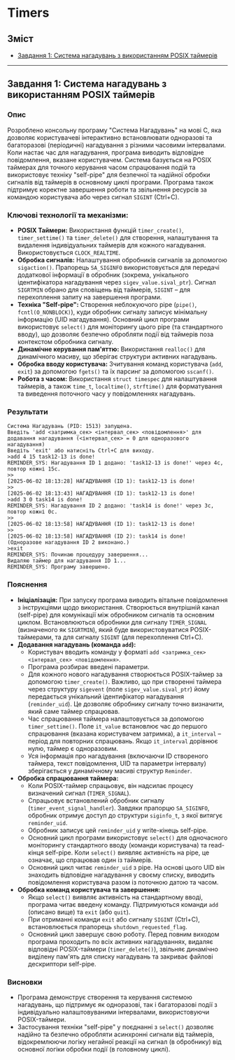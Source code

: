 # Timers

## Зміст
- [Завдання 1: Система нагадувань з використанням POSIX таймерів](#завдання-1-система-нагадувань-з-використанням-posix-таймерів)

---

## Завдання 1: Система нагадувань з використанням POSIX таймерів

### Опис
Розроблено консольну програму "Система Нагадувань" на мові C, яка дозволяє користувачеві інтерактивно встановлювати одноразові та багаторазові (періодичні) нагадування з різними часовими інтервалами. Коли настає час для нагадування, програма виводить відповідне повідомлення, вказане користувачем. Система базується на POSIX таймерах для точного керування часом спрацювання подій та використовує техніку "self-pipe" для безпечної та надійної обробки сигналів від таймерів в основному циклі програми. Програма також підтримує коректне завершення роботи та звільнення ресурсів за командою користувача або через сигнал `SIGINT` (Ctrl+C).

### Ключові технології та механізми:
- **POSIX Таймери:** Використання функцій `timer_create()`, `timer_settime()` та `timer_delete()` для створення, налаштування та видалення індивідуальних таймерів для кожного нагадування. Використовується `CLOCK_REALTIME`.
- **Обробка сигналів:** Налаштування обробників сигналів за допомогою `sigaction()`. Прапорець `SA_SIGINFO` використовується для передачі додаткової інформації в обробник (зокрема, унікального ідентифікатора нагадування через `sigev_value.sival_ptr`). Сигнал `SIGRTMIN` обрано для сповіщень від таймерів, `SIGINT` – для перехоплення запиту на завершення програми.
- **Техніка "Self-pipe":** Створення неблокуючого pipe (`pipe()`, `fcntl(O_NONBLOCK)`), куди обробник сигналу записує мінімальну інформацію (UID нагадування). Основний цикл програми використовує `select()` для моніторингу цього pipe (та стандартного вводу), що дозволяє безпечно обробляти події від таймерів поза контекстом обробника сигналу.
- **Динамічне керування пам'яттю:** Використання `realloc()` для динамічного масиву, що зберігає структури активних нагадувань.
- **Обробка вводу користувача:** Зчитування команд користувача (`add`, `exit`) за допомогою `fgets()` та їх парсинг за допомогою `sscanf()`.
- **Робота з часом:** Використання `struct timespec` для налаштування таймерів, а також `time_t`, `localtime()`, `strftime()` для форматування та виведення поточного часу у повідомленнях нагадувань.

### Результати
```
Система Нагадувань (PID: 1513) запущена.
Введіть 'add <затримка_сек> <інтервал_сек> <повідомлення>' для додавання нагадування (<інтервал_сек> = 0 для одноразового нагадування)
Введіть 'exit' або натисніть Ctrl+C для виходу.
>add 4 15 task12-13 is done!
REMINDER_SYS: Нагадування ID 1 додано: 'task12-13 is done!' через 4с, повтор кожні 15с.
>>
[2025-06-02 18:13:28] НАГАДУВАННЯ (ID 1): task12-13 is done!
>>
[2025-06-02 18:13:43] НАГАДУВАННЯ (ID 1): task12-13 is done!
>add 3 0 task14 is done!
REMINDER_SYS: Нагадування ID 2 додано: 'task14 is done!' через 3с, повтор кожні 0с.
>>
[2025-06-02 18:13:58] НАГАДУВАННЯ (ID 1): task12-13 is done!
>>
[2025-06-02 18:13:58] НАГАДУВАННЯ (ID 2): task14 is done!
(Одноразове нагадування ID 2 виконано.)
>exit
REMINDER_SYS: Починаю процедуру завершення...
Видаляю таймер для нагадування ID 1...
REMINDER_SYS: Програму завершено.
```

### Пояснення
- **Ініціалізація:** При запуску програма виводить вітальне повідомлення з інструкціями щодо використання. Створюється внутрішній канал (self-pipe) для комунікації між обробником сигналів та основним циклом. Встановлюються обробники для сигналу `TIMER_SIGNAL` (визначеного як `SIGRTMIN`), який буде використовуватися POSIX-таймерами, та для сигналу `SIGINT` (для перехоплення Ctrl+C).
- **Додавання нагадувань (команда `add`):**
    - Користувач вводить команду у форматі `add <затримка_сек> <інтервал_сек> <повідомлення>`.
    - Програма розбирає введені параметри.
    - Для кожного нового нагадування створюється POSIX-таймер за допомогою `timer_create()`. Важливо, що при створенні таймера через структуру `sigevent` (поле `sigev_value.sival_ptr`) йому передається унікальний ідентифікатор нагадування (`reminder_uid`). Це дозволяє обробнику сигналу точно визначити, який саме таймер спрацював.
    - Час спрацювання таймера налаштовується за допомогою `timer_settime()`. Поле `it_value` встановлює час до першого спрацювання (вказана користувачем затримка), а `it_interval` – період для повторних спрацювань. Якщо `it_interval` дорівнює нулю, таймер є одноразовим.
    - Уся інформація про нагадування (включаючи ID створеного таймера, текст повідомлення, UID та параметри інтервалу) зберігається у динамічному масиві структур `Reminder`.
- **Обробка спрацювання таймера:**
    - Коли POSIX-таймер спрацьовує, він надсилає процесу визначений сигнал (`TIMER_SIGNAL`).
    - Спрацьовує встановлений обробник сигналу (`timer_event_signal_handler`). Завдяки прапорцю `SA_SIGINFO`, обробник отримує доступ до структури `siginfo_t`, з якої витягує `reminder_uid`.
    - Обробник записує цей `reminder_uid` у write-кінець self-pipe.
    - Основний цикл програми використовує `select()` для одночасного моніторингу стандартного вводу (команди користувача) та read-кінця self-pipe. Коли `select()` виявляє активність на pipe, це означає, що спрацював один із таймерів.
    - Основний цикл читає `reminder_uid` з pipe. На основі цього UID він знаходить відповідне нагадування у своєму списку, виводить повідомлення користувача разом із поточною датою та часом.
- **Обробка команд користувача та завершення:**
    - Якщо `select()` виявляє активність на стандартному вводі, програма читає введену команду. Підтримуються команди `add` (описано вище) та `exit` (або `quit`).
    - При отриманні команди `exit` або сигналу `SIGINT` (Ctrl+C), встановлюється прапорець `shutdown_requested_flag`.
    - Основний цикл завершує свою роботу. Перед повним виходом програма проходить по всіх активних нагадуваннях, видаляє відповідні POSIX-таймери (`timer_delete()`), звільняє динамічно виділену пам'ять для списку нагадувань та закриває файлові дескриптори self-pipe.

### Висновки
- Програма демонструє створення та керування системою нагадувань, що підтримує як одноразові, так і багаторазові події з індивідуально налаштовуваними інтервалами, використовуючи POSIX-таймери.
- Застосування техніки "self-pipe" у поєднанні з `select()` дозволяє надійно та безпечно обробляти асинхронні сигнали від таймерів, відокремлюючи логіку негайної реакції на сигнал (в обробнику) від основної логіки обробки події (в головному циклі).
